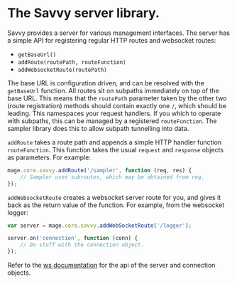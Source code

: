 # The Savvy server library.

Savvy provides a server for various management interfaces. The server has a
simple API for registering regular HTTP routes and websocket routes:

* `getBaseUrl()`
* `addRoute(routePath, routeFunction)`
* `addWebsocketRoute(routePath)`

The base URL is configuration driven, and can be resolved with the `getBaseUrl`
function. All routes sit on subpaths immediately on top of the base URL. This
means that the `routePath` parameter taken by the other two (route registration)
methods should contain exactly one `/`, which should be leading. This namespaces
your request handlers. If you which to operate with subpaths, this can be
managed by a registered `routeFunction`. The sampler library does this to allow
subpath tunnelling into data.

`addRoute` takes a route path and appends a simple HTTP handler function
`routeFunction`. This function takes the usual `request` and `response` objects
as parameters. For example:

```javascript
mage.core.savvy.addRoute('/sampler', function (req, res) {
    // Sampler uses subroutes, which may be obtained from req.
});
```

`addWebsocketRoute` creates a websocket server route for you, and gives it back
as the return value of the function. For example, from the websocket logger:

```javascript
var server = mage.core.savvy.addWebSocketRoute('/logger');

server.on('connection', function (conn) {
    // Do stuff with the connection object.
});
```

Refer to the [ws documentation](https://github.com/einaros/ws) for the api of
the server and connection objects.